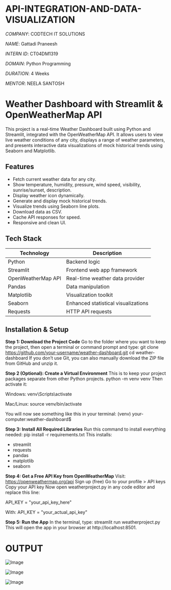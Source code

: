 # API-INTEGRATION-AND-DATA-VISUALIZATION

*COMPANY*: CODTECH IT SOLUTIONS

*NAME*: Gattadi Praneesh

*INTERN ID*: CT04DM1319

*DOMAIN*: Python Programming

*DURATION*: 4 Weeks

*MENTOR*: NEELA SANTOSH

# Weather Dashboard with Streamlit & OpenWeatherMap API

This project is a real-time Weather Dashboard built using Python and Streamlit, integrated with the OpenWeatherMap API. It allows users to view live weather conditions of any city, displays a range of weather parameters, and presents interactive data visualizations of mock historical trends using Seaborn and Matplotlib.

## Features

- Fetch current weather data for any city.
- Show temperature, humidity, pressure, wind speed, visibility, sunrise/sunset, description.
- Display weather icon dynamically.
- Generate and display mock historical trends.
- Visualize trends using Seaborn line plots.
- Download data as CSV.
- Cache API responses for speed.
- Responsive and clean UI.

## Tech Stack

| Technology   | Description                              |
|--------------|------------------------------------------|
| Python       | Backend logic                            |
| Streamlit    | Frontend web app framework               |
| OpenWeatherMap API | Real-time weather data provider  |
| Pandas       | Data manipulation                        |
| Matplotlib   | Visualization toolkit                    |
| Seaborn      | Enhanced statistical visualizations      |
| Requests     | HTTP API requests                        |

## Installation & Setup

**Step 1: Download the Project Code**
Go to the folder where you want to keep the project, then open a terminal or command prompt and type:
git clone https://github.com/your-username/weather-dashboard.git
cd weather-dashboard
If you don’t use Git, you can also manually download the ZIP file from GitHub and unzip it.

**Step 2 (Optional): Create a Virtual Environment**
This is to keep your project packages separate from other Python projects.
python -m venv venv
Then activate it:

Windows:
venv\Scripts\activate

Mac/Linux:
source venv/bin/activate

You will now see something like this in your terminal:
(venv) your-computer:weather-dashboard$

**Step 3: Install All Required Libraries**
Run this command to install everything needed:
pip install -r requirements.txt
This installs:
- streamlit
- requests
- pandas
- matplotlib
- seaborn

**Step 4: Get a Free API Key from OpenWeatherMap**
Visit: https://openweathermap.org/api
Sign up (free)
Go to your profile > API keys
Copy your API key
Now open weatherproject.py in any code editor and replace this line:

API_KEY = "your_api_key_here"

With:
API_KEY = "your_actual_api_key"

**Step 5: Run the App**
In the terminal, type:
streamlit run weatherproject.py
This will open the app in your browser at http://localhost:8501.

# OUTPUT

![Image](https://github.com/user-attachments/assets/14952446-2fc1-4e86-919d-653eeecf3dc9)

![Image](https://github.com/user-attachments/assets/44644c2e-00a0-48ae-86d6-8ce3c2f4dbf8)

![Image](https://github.com/user-attachments/assets/c9673bdb-e3ce-4e43-a03c-ccaf802477d8)








